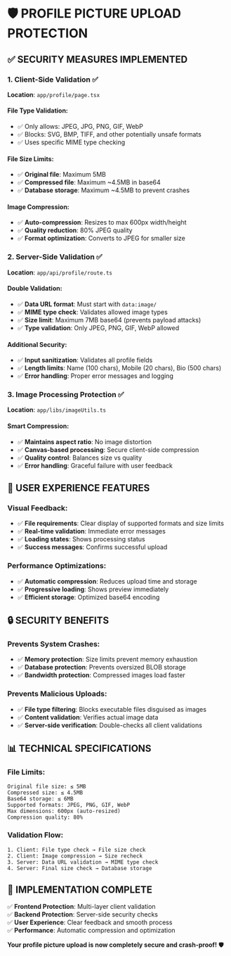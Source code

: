 # 🛡️ PROFILE PICTURE UPLOAD PROTECTION

## ✅ SECURITY MEASURES IMPLEMENTED

### 1. Client-Side Validation ✅

**Location**: `app/profile/page.tsx`

#### File Type Validation:

- ✅ Only allows: JPEG, JPG, PNG, GIF, WebP
- ✅ Blocks: SVG, BMP, TIFF, and other potentially unsafe formats
- ✅ Uses specific MIME type checking

#### File Size Limits:

- ✅ **Original file**: Maximum 5MB
- ✅ **Compressed file**: Maximum ~4.5MB in base64
- ✅ **Database storage**: Maximum ~4.5MB to prevent crashes

#### Image Compression:

- ✅ **Auto-compression**: Resizes to max 600px width/height
- ✅ **Quality reduction**: 80% JPEG quality
- ✅ **Format optimization**: Converts to JPEG for smaller size

### 2. Server-Side Validation ✅

**Location**: `app/api/profile/route.ts`

#### Double Validation:

- ✅ **Data URL format**: Must start with `data:image/`
- ✅ **MIME type check**: Validates allowed image types
- ✅ **Size limit**: Maximum 7MB base64 (prevents payload attacks)
- ✅ **Type validation**: Only JPEG, PNG, GIF, WebP allowed

#### Additional Security:

- ✅ **Input sanitization**: Validates all profile fields
- ✅ **Length limits**: Name (100 chars), Mobile (20 chars), Bio (500 chars)
- ✅ **Error handling**: Proper error messages and logging

### 3. Image Processing Protection ✅

**Location**: `app/libs/imageUtils.ts`

#### Smart Compression:

- ✅ **Maintains aspect ratio**: No image distortion
- ✅ **Canvas-based processing**: Secure client-side compression
- ✅ **Quality control**: Balances size vs quality
- ✅ **Error handling**: Graceful failure with user feedback

## 🚀 USER EXPERIENCE FEATURES

### Visual Feedback:

- ✅ **File requirements**: Clear display of supported formats and size limits
- ✅ **Real-time validation**: Immediate error messages
- ✅ **Loading states**: Shows processing status
- ✅ **Success messages**: Confirms successful upload

### Performance Optimizations:

- ✅ **Automatic compression**: Reduces upload time and storage
- ✅ **Progressive loading**: Shows preview immediately
- ✅ **Efficient storage**: Optimized base64 encoding

## 🔒 SECURITY BENEFITS

### Prevents System Crashes:

- ✅ **Memory protection**: Size limits prevent memory exhaustion
- ✅ **Database protection**: Prevents oversized BLOB storage
- ✅ **Bandwidth protection**: Compressed images load faster

### Prevents Malicious Uploads:

- ✅ **File type filtering**: Blocks executable files disguised as images
- ✅ **Content validation**: Verifies actual image data
- ✅ **Server-side verification**: Double-checks all client validations

## 📊 TECHNICAL SPECIFICATIONS

### File Limits:

```
Original file size: ≤ 5MB
Compressed size: ≤ 4.5MB
Base64 storage: ≤ 6MB
Supported formats: JPEG, PNG, GIF, WebP
Max dimensions: 600px (auto-resized)
Compression quality: 80%
```

### Validation Flow:

```
1. Client: File type check → File size check
2. Client: Image compression → Size recheck
3. Server: Data URL validation → MIME type check
4. Server: Final size check → Database storage
```

## 🎯 IMPLEMENTATION COMPLETE

✅ **Frontend Protection**: Multi-layer client validation  
✅ **Backend Protection**: Server-side security checks  
✅ **User Experience**: Clear feedback and smooth process  
✅ **Performance**: Automatic compression and optimization

**Your profile picture upload is now completely secure and crash-proof!** 🛡️
